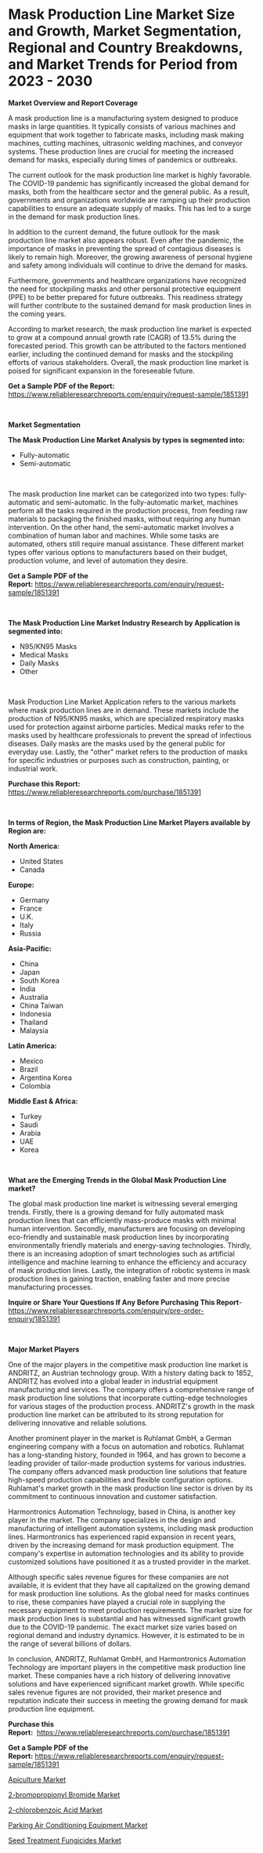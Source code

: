 <p><h1>Mask Production Line Market Size and Growth, Market Segmentation, Regional and Country Breakdowns, and Market Trends for Period from 2023 -  2030</h1></p><p><strong>Market Overview and Report Coverage</strong></p>
<p><p>A mask production line is a manufacturing system designed to produce masks in large quantities. It typically consists of various machines and equipment that work together to fabricate masks, including mask making machines, cutting machines, ultrasonic welding machines, and conveyor systems. These production lines are crucial for meeting the increased demand for masks, especially during times of pandemics or outbreaks.</p><p>The current outlook for the mask production line market is highly favorable. The COVID-19 pandemic has significantly increased the global demand for masks, both from the healthcare sector and the general public. As a result, governments and organizations worldwide are ramping up their production capabilities to ensure an adequate supply of masks. This has led to a surge in the demand for mask production lines.</p><p>In addition to the current demand, the future outlook for the mask production line market also appears robust. Even after the pandemic, the importance of masks in preventing the spread of contagious diseases is likely to remain high. Moreover, the growing awareness of personal hygiene and safety among individuals will continue to drive the demand for masks.</p><p>Furthermore, governments and healthcare organizations have recognized the need for stockpiling masks and other personal protective equipment (PPE) to be better prepared for future outbreaks. This readiness strategy will further contribute to the sustained demand for mask production lines in the coming years.</p><p>According to market research, the mask production line market is expected to grow at a compound annual growth rate (CAGR) of 13.5% during the forecasted period. This growth can be attributed to the factors mentioned earlier, including the continued demand for masks and the stockpiling efforts of various stakeholders. Overall, the mask production line market is poised for significant expansion in the foreseeable future.</p></p>
<p><strong>Get a Sample PDF of the Report:</strong> <a href="https://www.reliableresearchreports.com/enquiry/request-sample/1851391">https://www.reliableresearchreports.com/enquiry/request-sample/1851391</a></p>
<p>&nbsp;</p>
<p><strong>Market Segmentation</strong></p>
<p><strong>The Mask Production Line Market Analysis by types is segmented into:</strong></p>
<p><ul><li>Fully-automatic</li><li>Semi-automatic</li></ul></p>
<p>&nbsp;</p>
<p><p>The mask production line market can be categorized into two types: fully-automatic and semi-automatic. In the fully-automatic market, machines perform all the tasks required in the production process, from feeding raw materials to packaging the finished masks, without requiring any human intervention. On the other hand, the semi-automatic market involves a combination of human labor and machines. While some tasks are automated, others still require manual assistance. These different market types offer various options to manufacturers based on their budget, production volume, and level of automation they desire.</p></p>
<p><strong>Get a Sample PDF of the Report:</strong>&nbsp;<a href="https://www.reliableresearchreports.com/enquiry/request-sample/1851391">https://www.reliableresearchreports.com/enquiry/request-sample/1851391</a></p>
<p>&nbsp;</p>
<p><strong>The Mask Production Line Market Industry Research by Application is segmented into:</strong></p>
<p><ul><li>N95/KN95 Masks</li><li>Medical Masks</li><li>Daily Masks</li><li>Other</li></ul></p>
<p>&nbsp;</p>
<p><p>Mask Production Line Market Application refers to the various markets where mask production lines are in demand. These markets include the production of N95/KN95 masks, which are specialized respiratory masks used for protection against airborne particles. Medical masks refer to the masks used by healthcare professionals to prevent the spread of infectious diseases. Daily masks are the masks used by the general public for everyday use. Lastly, the "other" market refers to the production of masks for specific industries or purposes such as construction, painting, or industrial work.</p></p>
<p><strong>Purchase this Report:</strong>&nbsp; <a href="https://www.reliableresearchreports.com/purchase/1851391">https://www.reliableresearchreports.com/purchase/1851391</a></p>
<p>&nbsp;</p>
<p><strong>In terms of Region, the Mask Production Line Market Players available by Region are:</strong></p>
<p>
    <p> <strong> North America: </strong>
        <ul>
            <li>United States</li>
            <li>Canada</li>
        </ul>
        </p> 
    <p> <strong> Europe: </strong>
        <ul>
            <li>Germany</li>
            <li>France</li>
            <li>U.K.</li>
            <li>Italy</li>
            <li>Russia</li>
        </ul>
        </p> 
    <p> <strong> Asia-Pacific: </strong>
        <ul>
            <li>China</li>
            <li>Japan</li>
            <li>South Korea</li>
            <li>India</li>
            <li>Australia</li>
            <li>China Taiwan</li>
            <li>Indonesia</li>
            <li>Thailand</li>
            <li>Malaysia</li>
        </ul>
        </p> 
    <p> <strong> Latin America: </strong>
        <ul>
            <li>Mexico</li>
            <li>Brazil</li>
            <li>Argentina Korea</li>
            <li>Colombia</li>
        </ul>
        </p> 
    <p> <strong> Middle East & Africa: </strong>
        <ul>
            <li>Turkey</li>
            <li>Saudi</li>
            <li>Arabia</li>
            <li>UAE</li>
            <li>Korea</li>
        </ul>
    </p>
    </p>
<p>&nbsp;</p>
<p><strong>What are the Emerging Trends in the Global Mask Production Line market?</strong></p>
<p><p>The global mask production line market is witnessing several emerging trends. Firstly, there is a growing demand for fully automated mask production lines that can efficiently mass-produce masks with minimal human intervention. Secondly, manufacturers are focusing on developing eco-friendly and sustainable mask production lines by incorporating environmentally friendly materials and energy-saving technologies. Thirdly, there is an increasing adoption of smart technologies such as artificial intelligence and machine learning to enhance the efficiency and accuracy of mask production lines. Lastly, the integration of robotic systems in mask production lines is gaining traction, enabling faster and more precise manufacturing processes.</p></p>
<p><strong>Inquire or Share Your Questions If Any Before Purchasing This Report</strong>- <a href="https://www.reliableresearchreports.com/enquiry/pre-order-enquiry/1851391">https://www.reliableresearchreports.com/enquiry/pre-order-enquiry/1851391</a></p>
<p>&nbsp;</p>
<p><strong>Major Market Players</strong></p>
<p><p>One of the major players in the competitive mask production line market is ANDRITZ, an Austrian technology group. With a history dating back to 1852, ANDRITZ has evolved into a global leader in industrial equipment manufacturing and services. The company offers a comprehensive range of mask production line solutions that incorporate cutting-edge technologies for various stages of the production process. ANDRITZ's growth in the mask production line market can be attributed to its strong reputation for delivering innovative and reliable solutions.</p><p>Another prominent player in the market is Ruhlamat GmbH, a German engineering company with a focus on automation and robotics. Ruhlamat has a long-standing history, founded in 1964, and has grown to become a leading provider of tailor-made production systems for various industries. The company offers advanced mask production line solutions that feature high-speed production capabilities and flexible configuration options. Ruhlamat's market growth in the mask production line sector is driven by its commitment to continuous innovation and customer satisfaction.</p><p>Harmontronics Automation Technology, based in China, is another key player in the market. The company specializes in the design and manufacturing of intelligent automation systems, including mask production lines. Harmontronics has experienced rapid expansion in recent years, driven by the increasing demand for mask production equipment. The company's expertise in automation technologies and its ability to provide customized solutions have positioned it as a trusted provider in the market.</p><p>Although specific sales revenue figures for these companies are not available, it is evident that they have all capitalized on the growing demand for mask production line solutions. As the global need for masks continues to rise, these companies have played a crucial role in supplying the necessary equipment to meet production requirements. The market size for mask production lines is substantial and has witnessed significant growth due to the COVID-19 pandemic. The exact market size varies based on regional demand and industry dynamics. However, it is estimated to be in the range of several billions of dollars.</p><p>In conclusion, ANDRITZ, Ruhlamat GmbH, and Harmontronics Automation Technology are important players in the competitive mask production line market. These companies have a rich history of delivering innovative solutions and have experienced significant market growth. While specific sales revenue figures are not provided, their market presence and reputation indicate their success in meeting the growing demand for mask production line equipment.</p></p>
<p><strong>Purchase this Report:</strong>&nbsp;&nbsp;<a href="https://www.reliableresearchreports.com/purchase/1851391">https://www.reliableresearchreports.com/purchase/1851391</a></p>
<p></p>
<p><strong>Get a Sample PDF of the Report:</strong>&nbsp;<a href="https://www.reliableresearchreports.com/enquiry/request-sample/1851391">https://www.reliableresearchreports.com/enquiry/request-sample/1851391</a></p>
<p><p><a href="https://www.linkedin.com/pulse/apiculture-market-challenges-opportunities-growth-drivers-lo8pc/">Apiculture Market</a></p><p><a href="https://medium.com/@jewelmohr/analyzing-2-bromopropionyl-bromide-market-global-industry-perspective-and-forecast-2023-to-2030-959f2af1f8ad">2-bromopropionyl Bromide Market</a></p><p><a href="https://medium.com/@pinkierau1998/2-chlorobenzoic-acid-market-comprehensive-assessment-by-type-application-and-geography-a1b59712cb6d">2-chlorobenzoic Acid Market</a></p><p><a href="https://github.com/ambrozg/Market-Research-Report-List-1/blob/main/parking-air-conditioning-equipment-market.md">Parking Air Conditioning Equipment Market</a></p><p><a href="https://www.linkedin.com/pulse/seed-treatment-fungicides-market-insights-players-forecast-tgy4c/">Seed Treatment Fungicides Market</a></p></p>